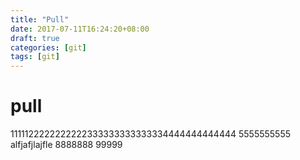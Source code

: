 ```yaml
---
title: "Pull"
date: 2017-07-11T16:24:20+08:00
draft: true
categories: [git]
tags: [git]
---
```


pull
===
1111122222222222333333333333334444444444444 5555555555 <!--more-->
alfjafjlajfle <!--more--> 
8888888
99999
